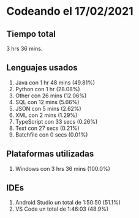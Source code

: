 # Codeando el 17/02/2021

## Tiempo total
3 hrs 36 mins.

## Lenguajes usados
1. Java con 1 hr 48 mins (49.81%)
1. Python con 1 hr (28.08%)
1. Other con 26 mins (12.06%)
1. SQL con 12 mins (5.66%)
1. JSON con 5 mins (2.62%)
1. XML con 2 mins (1.29%)
1. TypeScript con 33 secs (0.26%)
1. Text con 27 secs (0.21%)
1. Batchfile con 0 secs (0.01%)

## Plataformas utilizadas
1. Windows con 3 hrs 36 mins (100.0%)

## IDEs
1. Android Studio un total de 1:50:50 (51.1%)
1. VS Code un total de 1:46:03 (48.9%)
